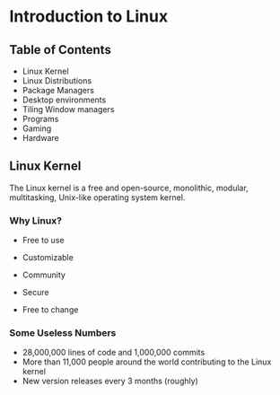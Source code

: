 # Introduction to Linux

## Table of Contents

- Linux Kernel
- Linux Distributions
- Package Managers
- Desktop environments
- Tiling Window managers
- Programs
- Gaming
- Hardware

## Linux Kernel

The Linux kernel is a free and open-source, monolithic, modular,
multitasking, Unix-like operating system kernel.

### Why Linux?

- Free to use
- Customizable
- Community
- Secure

- Free to change

### Some Useless Numbers

- 28,000,000 lines of code and 1,000,000 commits
- More than 11,000 people around the world contributing to the Linux kernel
- New version releases every 3 months (roughly)
